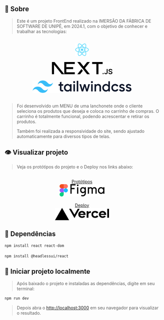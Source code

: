 
## 📘 Sobre
> Este é um projeto FrontEnd realizado na IMERSÃO DA FÁBRICA DE SOFTWARE DE UNIPÊ, em 2024.1, com o objetivo de conhecer e trabalhar as tecnologias:

<div align="center">
    <br>
    <a href="https://react.dev/"><img height="40px" src="./public/React-icon.svg" target="_blank"></a>
    <br><br>
    <a href="https://nextjs.org/"><img height="40px" src="./public/next.svg" target="_blank"></a>
    <br><br>
    <a href="https://tailwindcss.com/"><img height="40px" src="./public/tailwindcss.svg" target="_blank"></a>
    <br><br>
</div>

> Foi desenvolvido um MENU de uma lanchonete onde o cliente seleciona os produtos que deseja e coloca no carrinho de compras. O carrinho é totalmente funcional, podendo acrescentar e retirar os produtos.
>
> Também foi realizada a responsividade do site, sendo ajustado automaticamente para diversos tipos de telas.


## 👁️ Visualizar projeto

> Veja os protótipos do projeto e o Deploy nos links abaixo:

<div align="center">
    <br>
    <a href="https://www.figma.com/file/sdXDv5Pi6qCDBW2Ui9gWD6/Restaurant---Sujeito-Programador-(Community)?type=design&node-id=0-1&mode=design&t=A6gYxnhBlBP4smSv-0" target="_blank">
        Protótipos
        <br>
        <img height="40px" src="./public/figma.svg">
    </a>
    <br><br>
    <a href="https://projeto-menu-carrinho-compras.vercel.app/" target="_blank">
        Deploy
        <br>
        <img height="40px" src="./public/vercel.svg">
    </a>
</div>

## 🔑 Dependências

```bash
npm install react react-dom

npm install @headlessui/react
```

## 🏁 Iniciar projeto localmente
> Após baixado o projeto e instaladas as dependências, digite em seu terminal:
```bash
npm run dev
```
> Depois abra o [http://localhost:3000](http://localhost:3000) em seu navegador para visualizar o resultado.


